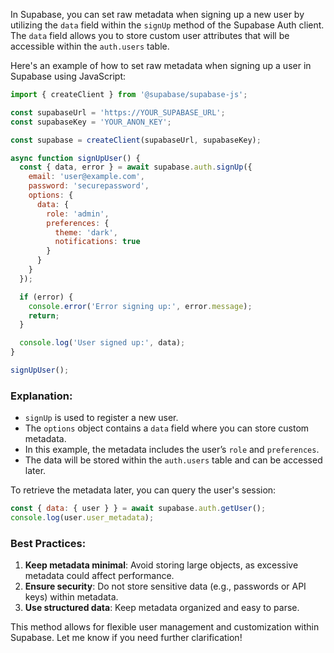 In Supabase, you can set raw metadata when signing up a new user by utilizing the `data` field within the `signUp` method of the Supabase Auth client. The `data` field allows you to store custom user attributes that will be accessible within the `auth.users` table.

Here's an example of how to set raw metadata when signing up a user in Supabase using JavaScript:

```javascript
import { createClient } from '@supabase/supabase-js';

const supabaseUrl = 'https://YOUR_SUPABASE_URL';
const supabaseKey = 'YOUR_ANON_KEY';

const supabase = createClient(supabaseUrl, supabaseKey);

async function signUpUser() {
  const { data, error } = await supabase.auth.signUp({
    email: 'user@example.com',
    password: 'securepassword',
    options: {
      data: {
        role: 'admin',
        preferences: {
          theme: 'dark',
          notifications: true
        }
      }
    }
  });

  if (error) {
    console.error('Error signing up:', error.message);
    return;
  }

  console.log('User signed up:', data);
}

signUpUser();
```

### Explanation:
- `signUp` is used to register a new user.
- The `options` object contains a `data` field where you can store custom metadata.
- In this example, the metadata includes the user’s `role` and `preferences`.
- The data will be stored within the `auth.users` table and can be accessed later.

To retrieve the metadata later, you can query the user's session:

```javascript
const { data: { user } } = await supabase.auth.getUser();
console.log(user.user_metadata);
```

### Best Practices:
1. **Keep metadata minimal**: Avoid storing large objects, as excessive metadata could affect performance.
2. **Ensure security**: Do not store sensitive data (e.g., passwords or API keys) within metadata.
3. **Use structured data**: Keep metadata organized and easy to parse.

This method allows for flexible user management and customization within Supabase. Let me know if you need further clarification!